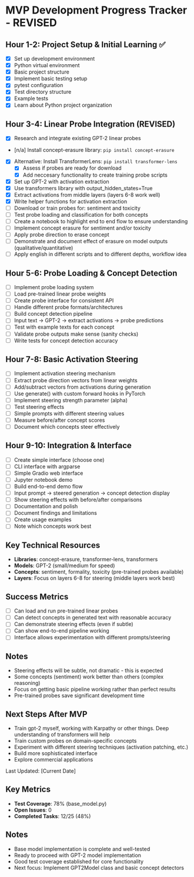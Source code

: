 
# MVP Development Progress Tracker - REVISED

## Hour 1-2: Project Setup & Initial Learning ✅
- [x] Set up development environment
 - [x] Python virtual environment
 - [x] Basic project structure
- [x] Implement basic testing setup
 - [x] pytest configuration
 - [x] Test directory structure
 - [x] Example tests
- [x] Learn about Python project organization

## Hour 3-4: Linear Probe Integration (REVISED)
- [x] Research and integrate existing GPT-2 linear probes
 - [n/a] Install concept-erasure library: `pip install concept-erasure`
 - [x] Alternative: Install TransformerLens: `pip install transformer-lens`
   - [x] Assess if probes are ready for download
   - [x] Add neccesary functionality to create training probe scripts
- [x] Set up GPT-2 with activation extraction
 - [x] Use transformers library with output_hidden_states=True
 - [x] Extract activations from middle layers (layers 6-8 work well)
 - [x] Write helper functions for activation extraction
- [ ] Download or train probes for: sentiment and toxicity
- [ ] Test probe loading and classification for both concepts
- [ ] Create a notebook to highlight end to end flow to ensure understanding
- [ ] Implement concept erasure for sentiment and/or toxicity
 - [ ] Apply probe direction to erase concept
 - [ ] Demonstrate and document effect of erasure on model outputs (qualitative/quantitative)
 - [ ] Apply english in different scripts and to different depths, workflow idea

## Hour 5-6: Probe Loading & Concept Detection
- [ ] Implement probe loading system
 - [ ] Load pre-trained linear probe weights
 - [ ] Create probe interface for consistent API
 - [ ] Handle different probe formats/architectures
- [ ] Build concept detection pipeline
 - [ ] Input text → GPT-2 → extract activations → probe predictions
 - [ ] Test with example texts for each concept
 - [ ] Validate probe outputs make sense (sanity checks)
- [ ] Write tests for concept detection accuracy

## Hour 7-8: Basic Activation Steering
- [ ] Implement activation steering mechanism
 - [ ] Extract probe direction vectors from linear weights
 - [ ] Add/subtract vectors from activations during generation
 - [ ] Use generate() with custom forward hooks in PyTorch
 - [ ] Implement steering strength parameter (alpha)
- [ ] Test steering effects
 - [ ] Simple prompts with different steering values
 - [ ] Measure before/after concept scores
 - [ ] Document which concepts steer effectively

## Hour 9-10: Integration & Interface
- [ ] Create simple interface (choose one)
 - [ ] CLI interface with argparse
 - [ ] Simple Gradio web interface
 - [ ] Jupyter notebook demo
- [ ] Build end-to-end demo flow
 - [ ] Input prompt → steered generation → concept detection display
 - [ ] Show steering effects with before/after comparisons
- [ ] Documentation and polish
 - [ ] Document findings and limitations
 - [ ] Create usage examples
 - [ ] Note which concepts work best

## Key Technical Resources
- **Libraries**: concept-erasure, transformer-lens, transformers
- **Models**: GPT-2 (small/medium for speed)
- **Concepts**: sentiment, formality, toxicity (pre-trained probes available)
- **Layers**: Focus on layers 6-8 for steering (middle layers work best)

## Success Metrics
- [ ] Can load and run pre-trained linear probes
- [ ] Can detect concepts in generated text with reasonable accuracy
- [ ] Can demonstrate steering effects (even if subtle)
- [ ] Can show end-to-end pipeline working
- [ ] Interface allows experimentation with different prompts/steering

## Notes
- Steering effects will be subtle, not dramatic - this is expected
- Some concepts (sentiment) work better than others (complex reasoning)
- Focus on getting basic pipeline working rather than perfect results
- Pre-trained probes save significant development time

## Next Steps After MVP
- Train gpt-2 myself, working with Karpathy or other things. 
Deep understanding of transformers will help
- Train custom probes on domain-specific concepts
- Experiment with different steering techniques (activation patching, etc.)
- Build more sophisticated interface
- Explore commercial applications

Last Updated: [Current Date]

## Key Metrics
- **Test Coverage**: 78% (base_model.py)
- **Open Issues**: 0
- **Completed Tasks**: 12/25 (48%)

## Notes
- Base model implementation is complete and well-tested
- Ready to proceed with GPT-2 model implementation
- Good test coverage established for core functionality
- Next focus: Implement GPT2Model class and basic concept detectors